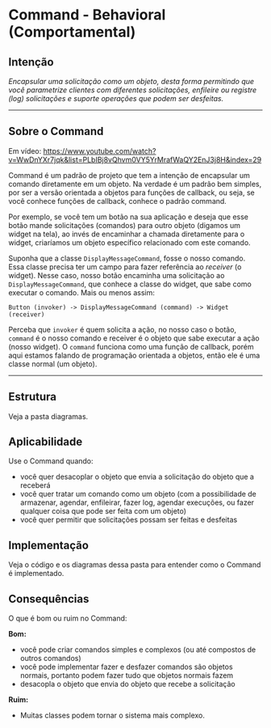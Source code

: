 # Command - Behavioral (Comportamental)

## Intenção

*Encapsular uma solicitação como um objeto, desta forma permitindo que você parametrize clientes com diferentes solicitações, enfileire ou registre (log) solicitações e suporte operações que podem ser desfeitas.*

---

## Sobre o Command

Em vídeo: https://www.youtube.com/watch?v=WwDnYXr7jqk&list=PLbIBj8vQhvm0VY5YrMrafWaQY2EnJ3j8H&index=29

Command é um padrão de projeto que tem a intenção de encapsular um comando diretamente em um objeto. Na verdade é um padrão bem simples, por ser a versão orientada a objetos para funções de callback, ou seja, se você conhece funções de callback, conhece o padrão command.

Por exemplo, se você tem um botão na sua aplicação e deseja que esse botão mande solicitações (comandos) para outro objeto (digamos um widget na tela), ao invés de encaminhar a chamada diretamente para o widget, criaríamos um objeto específico relacionado com este comando.

Suponha que a classe `DisplayMessageCommand`, fosse o nosso comando. Essa classe precisa ter um campo para fazer referência ao *receiver* (o widget). Nesse caso, nosso botão encaminha uma solicitação ao `DisplayMessageCommand`, que conhece a classe do widget, que sabe como executar o comando. Mais ou menos assim:

```
Button (invoker) -> DisplayMessageCommand (command) -> Widget (receiver)
```

Perceba que `invoker` é quem solicita a ação, no nosso caso o botão, `command` é o nosso comando e receiver é o objeto que sabe executar a ação (nosso widget). O `command` funciona como uma função de callback, porém aqui estamos falando de programação orientada a objetos, então ele é uma classe normal (um objeto).

---

## Estrutura

Veja a pasta diagramas.

## Aplicabilidade

Use o Command quando:

- você quer desacoplar o objeto que envia a solicitação do objeto que a receberá
- você quer tratar um comando como um objeto (com a possibilidade de armazenar, agendar, enfileirar,  fazer log, agendar execuções, ou fazer qualquer coisa que pode ser feita com um objeto)
- você quer permitir que solicitações possam ser feitas e desfeitas


## Implementação

Veja o código e os diagramas dessa pasta para entender como o Command é implementado.

## Consequências

O que é bom ou ruim no Command:

**Bom:**
- você pode criar comandos simples e complexos (ou até compostos de outros comandos)
- você pode implementar fazer e desfazer
comandos são objetos normais, portanto podem fazer tudo que objetos normais fazem
- desacopla o objeto que envia do objeto que recebe a solicitação

**Ruim:**
- Muitas classes podem tornar o sistema mais complexo.

